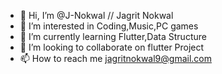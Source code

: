 - 👋 Hi, I’m @J-Nokwal // Jagrit Nokwal
- 👀 I’m interested in Coding,Music,PC games
- 🌱 I’m currently learning Flutter,Data Structure
- 💞️ I’m looking to collaborate on flutter Project
- 📫 How to reach me jagritnokwal9@gmail.com
